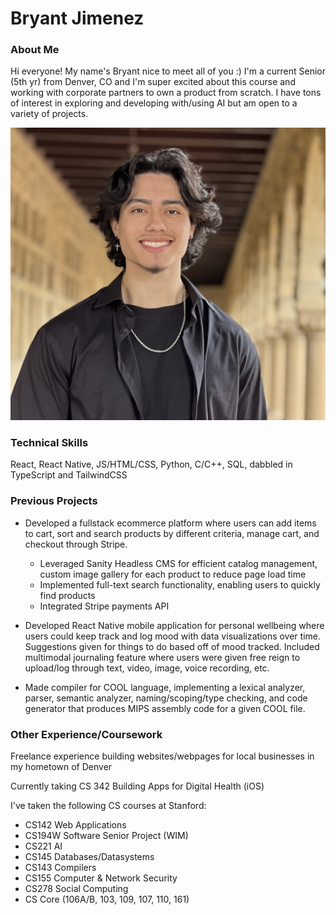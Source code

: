 # Bryant Jimenez 

### About Me
Hi everyone! My name's Bryant nice to meet all of you :) I'm a current Senior (5th yr) from Denver, CO and I'm super excited about this course and working with corporate partners to own a product from scratch. I have tons of interest in exploring and developing with/using AI but am open to a variety of projects. 

![headshot](./IMG_1234.png)

### Technical Skills

React, React Native, JS/HTML/CSS, Python, C/C++, SQL, dabbled in TypeScript and TailwindCSS

### Previous Projects

- Developed a fullstack ecommerce platform where users can add items to cart, sort and search products by different
criteria, manage cart, and checkout through Stripe.
    - Leveraged Sanity Headless CMS for efficient catalog management, custom image gallery for each product to reduce page load time
    - Implemented full-text search functionality, enabling users to quickly find products 
    - Integrated Stripe payments API

- Developed React Native mobile application for personal wellbeing where users could keep track and log mood with data visualizations over time. Suggestions given for things to do based off of mood tracked. Included multimodal journaling feature where users were given free reign to upload/log through text, video, image, voice recording, etc.  

- Made compiler for COOL language, implementing a lexical analyzer, parser, semantic analyzer, naming/scoping/type checking, and code generator that produces MIPS assembly code for a given COOL file.

### Other Experience/Coursework
Freelance experience building websites/webpages for local businesses in my hometown of Denver

Currently taking CS 342 Building Apps for Digital Health (iOS)

I've taken the following CS courses at Stanford:
- CS142 Web Applications
- CS194W Software Senior Project (WIM)
- CS221 AI
- CS145 Databases/Datasystems
- CS143 Compilers
- CS155 Computer & Network Security
- CS278 Social Computing
- CS Core (106A/B, 103, 109, 107, 110, 161)
